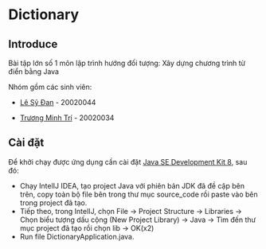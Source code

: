 # Dictionary

## Introduce
Bài tập lớn số 1 môn lập trình hướng đối tượng: Xây dựng chương trình từ điển bằng Java

Nhóm gồm các sinh viên:
- [Lê Sỹ Đan](https://www.facebook.com/danle133) - 20020044

- [Trương Minh Trí](https://www.facebook.com/minhtriuet/) - 20020034

## Cài đặt
Để khởi chạy được ứng dụng cần cài đặt [Java SE Development Kit 8](https://www.oracle.com/java/technologies/downloads/#java8), sau đó:
- Chạy IntelIJ IDEA, tạo project Java với phiên bản JDK đã đề cập bên trên, copy toàn bộ file bên trong thư mục source_code rồi paste vào bên trong project đã tạo.
- Tiếp theo, trong IntelIJ,  chọn File -> Project Structure -> Libraries -> Chọn biểu tượng dấu cộng (New Project Library) -> Java -> Tìm đến thư mục project đã tạo rồi chọn lib -> OK(x2)
- Run file DictionaryApplication.java.


